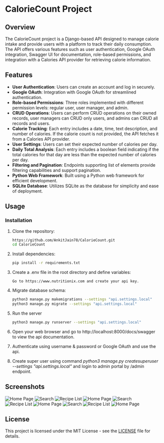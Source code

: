 # CalorieCount Project

## Overview

The CalorieCount project is a Django-based API designed to manage calorie intake and provide users with a platform to track their daily consumption. The API offers various features such as user authentication, Google OAuth integration, Swagger UI for documentation, role-based permissions, and integration with a Calories API provider for retrieving calorie information.

## Features

- **User Authentication**: Users can create an account and log in securely.
- **Google OAuth**: Integration with Google OAuth for streamlined authentication.
- **Role-based Permissions**: Three roles implemented with different permission levels: regular user, user manager, and admin.
- **CRUD Operations**: Users can perform CRUD operations on their owned records, user managers can CRUD only users, and admins can CRUD all records and users.
- **Calorie Tracking**: Each entry includes a date, time, text description, and number of calories. If the calorie count is not provided, the API fetches it from a Calories API provider.
- **User Settings**: Users can set their expected number of calories per day.
- **Daily Total Analysis**: Each entry includes a boolean field indicating if the total calories for that day are less than the expected number of calories per day.
- **Filtering and Pagination**: Endpoints supporting list of elements provide filtering capabilities and support pagination.
- **Python Web Framework**: Built using a Python web framework for efficient development.
- **SQLite Database**: Utilizes SQLite as the database for simplicity and ease of deployment.

## Usage

### Installation
   
1. Clone the repository:
   ```bash
   https://github.com/AnkitJain78/CalorieCount.git
   cd CalorieCount

2. Install dependencies:

   ```bash
   pip install -r requirements.txt

3. Create a .env file in the root directory and define variables:

   ```plaintext
   Go to https://www.nutritionix.com and create your api key.

4. Migrate database schema:

   ```bash
   python3 manage.py makemigrations --settings "api.settings.local"
   python3 manage.py migrate --settings "api.settings.local"

5. Run the server
   ```bash
   python3 manage.py runserver --settings "api.settings.local"

5. Open your web browser and go to http://localhost:8000/docs/swagger to view the api documentation.
   
6. Authenticate using username & password or Google OAuth and use the api.

7. Create super user using command _python3 manage.py createsuperuser --settings "api.settings.local"_ and login to admin portal by /admin endpoint.


## Screenshots

![Home Page](Screenshot/1.png)
![Search](Screenshot/2.png)
![Recipe List](Screenshot/3.png)
![Home Page](Screenshot/4.png)
![Search](Screenshot/5.png)
![Recipe List](Screenshot/6.png)
![Home Page](Screenshot/7.png)
![Search](Screenshot/8.png)
![Recipe List](Screenshot/9.png)
![Home Page](Screenshot/10.png)

## License

This project is licensed under the MIT License - see the [LICENSE](LICENSE) file for details.
